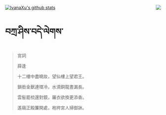 [![IvanaXu's github stats](https://github-readme-stats.vercel.app/api?username=IvanaXu&show_icons=true&theme=vue-dark)](https://github.com/anuraghazra/github-readme-stats)
<img align="right" src="https://github-readme-stats.vercel.app/api/top-langs/?username=IvanaXu&langs_count=3&theme=graywhite" />
# བཀྲ་ཤིས་བདེ་ལེགས་
> 宮詞
> 
> 薛逢
> 
> 十二樓中盡曉妝，望仙樓上望君王。
> 
> 鎖銜金獸連環冷，水滴銅龍晝漏長。
> 
> 雲髻罷梳還對鏡，羅衣欲換更添香。
> 
> 遙窺正殿簾開處，袍袴宮人掃御牀。
>